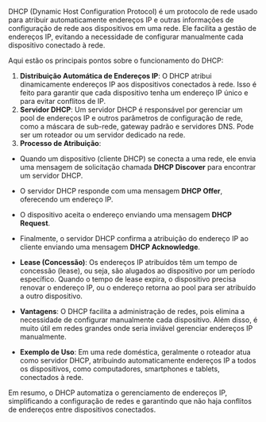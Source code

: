 DHCP (Dynamic Host Configuration Protocol) é um protocolo de rede usado para atribuir automaticamente endereços IP e outras informações de configuração de rede aos dispositivos em uma rede. Ele facilita a gestão de endereços IP, evitando a necessidade de configurar manualmente cada dispositivo conectado à rede.

Aqui estão os principais pontos sobre o funcionamento do DHCP:

1. **Distribuição Automática de Endereços IP**: O DHCP atribui dinamicamente endereços IP aos dispositivos conectados à rede. Isso é feito para garantir que cada dispositivo tenha um endereço IP único e para evitar conflitos de IP.
2. **Servidor DHCP**: Um servidor DHCP é responsável por gerenciar um pool de endereços IP e outros parâmetros de configuração de rede, como a máscara de sub-rede, gateway padrão e servidores DNS. Pode ser um roteador ou um servidor dedicado na rede.
3. **Processo de Atribuição**:
  - Quando um dispositivo (cliente DHCP) se conecta a uma rede, ele envia uma mensagem de solicitação chamada **DHCP Discover** para encontrar um servidor DHCP.
  - O servidor DHCP responde com uma mensagem **DHCP Offer**, oferecendo um endereço IP.
  - O dispositivo aceita o endereço enviando uma mensagem **DHCP Request**.
  - Finalmente, o servidor DHCP confirma a atribuição do endereço IP ao cliente enviando uma mensagem **DHCP Acknowledge**.

- **Lease (Concessão)**: Os endereços IP atribuídos têm um tempo de concessão (lease), ou seja, são alugados ao dispositivo por um período específico. Quando o tempo de lease expira, o dispositivo precisa renovar o endereço IP, ou o endereço retorna ao pool para ser atribuído a outro dispositivo.
- **Vantagens**: O DHCP facilita a administração de redes, pois elimina a necessidade de configurar manualmente cada dispositivo. Além disso, é muito útil em redes grandes onde seria inviável gerenciar endereços IP manualmente.
- **Exemplo de Uso**: Em uma rede doméstica, geralmente o roteador atua como servidor DHCP, atribuindo automaticamente endereços IP a todos os dispositivos, como computadores, smartphones e tablets, conectados à rede.

Em resumo, o DHCP automatiza o gerenciamento de endereços IP, simplificando a configuração de redes e garantindo que não haja conflitos de endereços entre dispositivos conectados.

